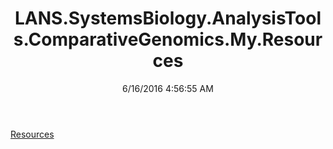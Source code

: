 ﻿---
title: LANS.SystemsBiology.AnalysisTools.ComparativeGenomics.My.Resources
date: 6/16/2016 4:56:55 AM
---

[Resources](T-LANS.SystemsBiology.AnalysisTools.ComparativeGenomics.My.Resources.Resources.html)
